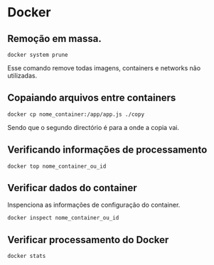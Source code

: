 # Docker

## Remoção em massa.

    docker system prune

Esse comando remove todas imagens, containers e networks não utilizadas.

## Copaiando arquivos entre containers

    docker cp nome_container:/app/app.js ./copy

Sendo que o segundo directório é para a onde a copia vai.

## Verificando informações de processamento

    docker top nome_container_ou_id

## Verificar dados do container

Inspenciona as informações de configuração do container.

    docker inspect nome_container_ou_id

## Verificar processamento do Docker

    docker stats
